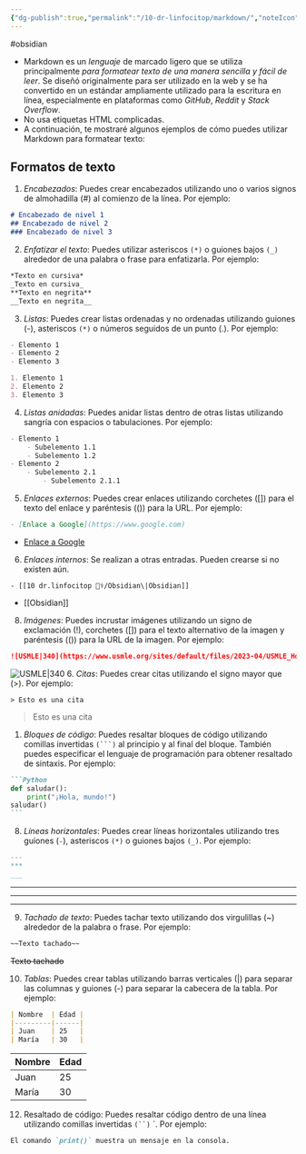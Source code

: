 ```yaml
---
{"dg-publish":true,"permalink":"/10-dr-linfocitop/markdown/","noteIcon":""}
---
```


#obsidian 
+ Markdown es un *lenguaje* de marcado ligero que se utiliza principalmente *para formatear texto de una manera sencilla y fácil de leer*. Se diseñó originalmente para ser utilizado en la web y se ha convertido en un estándar ampliamente utilizado para la escritura en línea, especialmente en plataformas como *GitHub*, *Reddit* y *Stack Overflow*.
+ No usa etiquetas HTML complicadas. 
+ A continuación, te mostraré algunos ejemplos de cómo puedes utilizar Markdown para formatear texto:
## Formatos de texto
1. *Encabezados*: Puedes crear encabezados utilizando uno o varios signos de almohadilla (#) al comienzo de la línea. Por ejemplo:
```Markdown
# Encabezado de nivel 1
## Encabezado de nivel 2
### Encabezado de nivel 3
```
2. *Enfatizar el texto*: Puedes utilizar asteriscos `(*)` o guiones bajos `(_)` alrededor de una palabra o frase para enfatizarla. Por ejemplo:
```Markdown
*Texto en cursiva* 
_Texto en cursiva_
**Texto en negrita**
__Texto en negrita__
```
3.  *Listas*: Puedes crear listas ordenadas y no ordenadas utilizando guiones (-), asteriscos ``(*)`` o números seguidos de un punto (.). Por ejemplo:
```Markdown
- Elemento 1
- Elemento 2 
- Elemento 3  

1. Elemento 1 
2. Elemento 2 
3. Elemento 3
```
4. *Listas anidadas*: Puedes anidar listas dentro de otras listas utilizando sangría con espacios o tabulaciones. Por ejemplo:
```Markdown
- Elemento 1    
	- Subelemento 1.1    
	- Subelemento 1.2 
- Elemento 2    
	- Subelemento 2.1       
		- Subelemento 2.1.1
```
5.  *Enlaces externos*: Puedes crear enlaces utilizando corchetes ([]) para el texto del enlace y paréntesis (()) para la URL. Por ejemplo:
```Markdown
- [Enlace a Google](https://www.google.com)
```
- [Enlace a Google](https://www.google.com)
6. *Enlaces internos*: Se realizan a otras entradas. Pueden crearse si no existen aún.
```-Markdown
- [[10 dr.linfocitop 👨‍⚕️/Obsidian\|Obsidian]]
```

- [[Obsidian]]
8.  *Imágenes*: Puedes incrustar imágenes utilizando un signo de exclamación (!), corchetes ([]) para el texto alternativo de la imagen y paréntesis (()) para la URL de la imagen. Por ejemplo:
```Markdown 
![USMLE|340](https://www.usmle.org/sites/default/files/2023-04/USMLE_Horizontal%20Logo%20with%20Name_FullColor_RGB_SM.svg)
```

![USMLE|340](https://www.usmle.org/sites/default/files/2023-04/USMLE_Horizontal%20Logo%20with%20Name_FullColor_RGB_SM.svg)
6. *Citas*: Puedes crear citas utilizando el signo mayor que (>). Por ejemplo:
```
> Esto es una cita
```
> Esto es una cita

1. *Bloques de código*: Puedes resaltar bloques de código utilizando comillas invertidas ``(```)`` al principio y al final del bloque. También puedes especificar el lenguaje de programación para obtener resaltado de sintaxis. Por ejemplo:
````Markdown
```Python
def saludar():
	print("¡Hola, mundo!")
saludar()
```
````
8. *Líneas horizontales*: Puedes crear líneas horizontales utilizando tres guiones (``-``), asteriscos ``(*)`` o guiones bajos ``(_)``. Por ejemplo:
```Markdown
---
***
___
```
---
___
***

9. *Tachado de texto*: Puedes tachar texto utilizando dos virgulillas (~) alrededor de la palabra o frase. Por ejemplo:
``` markdown
~~Texto tachado~~
```
~~Texto tachado~~

10. *Tablas*: Puedes crear tablas utilizando barras verticales (|) para separar las columnas y guiones (-) para separar la cabecera de la tabla. Por ejemplo:
```Markdown
| Nombre  | Edad | 
|---------|------| 
| Juan    | 25   | 
| María   | 30   |
```
| Nombre  | Edad | 
|---------|------| 
| Juan    | 25   | 
| María   | 30   |


12. Resaltado de código: Puedes resaltar código dentro de una línea utilizando comillas invertidas `(``)` `. Por ejemplo:
```Markdown
El comando `print()` muestra un mensaje en la consola.
```

